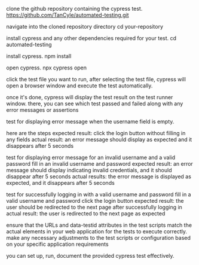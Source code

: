 clone the github repository containing the cypress test.
https://github.com/TanCyle/automated-testing.git

navigate into the cloned repository directory
cd your-repository

install cypress and any other dependencies required for your test.
cd automated-testing

install cypress.
npm install

open cypress.
npx cypress open

click the test file you want to run, after selecting the test file, cypress will open a browser window and execute the test automatically.

once it's done, cypress will display the test result on the test runner window. there, you can see which test passed and failed along with any error messages or assertions

test for displaying error message when the username field is empty.

here are the steps
expected result: click the login button without filling in any fields
actual result: an error message should display as expected and it disappears after 5 seconds

test for displaying error message for an invalid username and a valid password
fill in an invalid username and password
expected result: an error message should display indicating invalid credentials, and it should disappear after 5 seconds
actual results: the error message is displayed as expected, and it disappears after 5 seconds

test for successfully logging in with a valid username and password
fill in a valid username and password
click the login button
expected result: the user should be redirected to the next page after successfully logging in
actual result: the user is redirected to the next page as expected


ensure that the URLs and data-testid attributes in the test scripts match the actual elements in your web application for the tests to execute correctly.
make any necessary adjustments to the test scripts or configuration based on your specific application requirements

you can set up, run, document the provided cypress test effectively.
